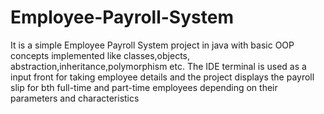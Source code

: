 # Employee-Payroll-System
It is a simple Employee Payroll System project in java with basic OOP concepts implemented like classes,objects, abstraction,inheritance,polymorphism etc.
The IDE terminal is used as a input front for taking employee details and the project displays the payroll slip for bth full-time and part-time employees depending on their parameters and characteristics
